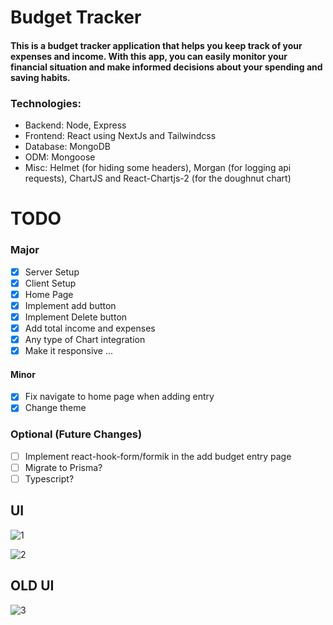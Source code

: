 # Budget Tracker

#### This is a budget tracker application that helps you keep track of your expenses and income. With this app, you can easily monitor your financial situation and make informed decisions about your spending and saving habits.

### Technologies:

- Backend: Node, Express
- Frontend: React using NextJs and Tailwindcss
- Database: MongoDB
- ODM: Mongoose
- Misc: Helmet (for hiding some headers), Morgan (for logging api requests), ChartJS and React-Chartjs-2 (for the doughnut chart)

# TODO

### Major

- [x] Server Setup
- [x] Client Setup
- [x] Home Page
- [x] Implement add button
- [x] Implement Delete button
- [x] Add total income and expenses
- [x] Any type of Chart integration
- [x] Make it responsive
      ...

#### Minor

- [x] Fix navigate to home page when adding entry
- [x] Change theme

### Optional (Future Changes)

- [ ] Implement react-hook-form/formik in the add budget entry page
- [ ] Migrate to Prisma?
- [ ] Typescript?

## UI

![1](https://user-images.githubusercontent.com/36308094/227414321-58dd620e-161f-423d-847a-22cd79ce1731.png)

![2](https://user-images.githubusercontent.com/36308094/227414327-129277e3-2a66-45b1-b353-d671206a9462.png)

## OLD UI

![3](https://user-images.githubusercontent.com/36308094/227414336-eeb6fb40-a1e8-44e3-b03e-d6ba3220e8b4.png)
